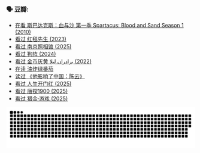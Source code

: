 
### 🗣 豆瓣:

<!-- DOUBAN-ACTIVITIES:START -->
- [在看 斯巴达克斯：血与沙 第一季 Spartacus: Blood and Sand Season 1‎ (2010)](https://www.douban.com/doubanapp/dispatch?uri=%2Fstatus%2F6678065601%2F%3F_spm_id%3DMTM2MDY5MjM4&_i=54484262)
- [看过 红毯先生‎ (2023)](https://www.douban.com/doubanapp/dispatch?uri=%2Fstatus%2F6671151814%2F%3F_spm_id%3DMTM2MDY5MjM4&_i=54484262)
- [看过 南京照相馆‎ (2025)](https://www.douban.com/doubanapp/dispatch?uri=%2Fstatus%2F6641929173%2F%3F_spm_id%3DMTM2MDY5MjM4&_i=54484262)
- [看过 狗阵‎ (2024)](https://www.douban.com/doubanapp/dispatch?uri=%2Fstatus%2F6637031710%2F%3F_spm_id%3DMTM2MDY5MjM4&_i=54484262)
- [看过 金币灰黄 برادران لیلا‎ (2022)](https://www.douban.com/doubanapp/dispatch?uri=%2Fstatus%2F6614010055%2F%3F_spm_id%3DMTM2MDY5MjM4&_i=54484262)
- [在读 油炸绿番茄](https://www.douban.com/doubanapp/dispatch?uri=%2Fstatus%2F6607514767%2F%3F_spm_id%3DMTM2MDY5MjM4&_i=54484262)
- [读过 《他影响了中国：陈云》](https://www.douban.com/doubanapp/dispatch?uri=%2Fstatus%2F6607508479%2F%3F_spm_id%3DMTM2MDY5MjM4&_i=54484262)
- [看过 人生开门红‎ (2025)](https://www.douban.com/doubanapp/dispatch?uri=%2Fstatus%2F6573693565%2F%3F_spm_id%3DMTM2MDY5MjM4&_i=54484262)
- [看过 唐探1900‎ (2025)](https://www.douban.com/doubanapp/dispatch?uri=%2Fstatus%2F6558621151%2F%3F_spm_id%3DMTM2MDY5MjM4&_i=54484262)
- [看过 猎金·游戏‎ (2025)](https://www.douban.com/doubanapp/dispatch?uri=%2Fstatus%2F6525951159%2F%3F_spm_id%3DMTM2MDY5MjM4&_i=54484262)
<!-- DOUBAN-ACTIVITIES:END -->


![Snake animation](https://raw.githubusercontent.com/w940853815/w940853815/output/github-contribution-grid-snake.svg)

<!--
**w940853815/w940853815** is a ✨ _special_ ✨ repository because its `README.md` (this file) appears on your GitHub profile.

Here are some ideas to get you started:

- 🔭 I’m currently working on ...
- 🌱 I’m currently learning ...
- 👯 I’m looking to collaborate on ...
- 🤔 I’m looking for help with ...
- 💬 Ask me about ...
- 📫 How to reach me: ...
- 😄 Pronouns: ...
- ⚡ Fun fact: ...
-->

